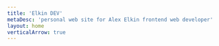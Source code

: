 ```yaml
---
title: 'Elkin DEV'
metaDesc: 'personal web site for Alex Elkin frontend web developer'
layout: home
verticalArrow: true
---
```




